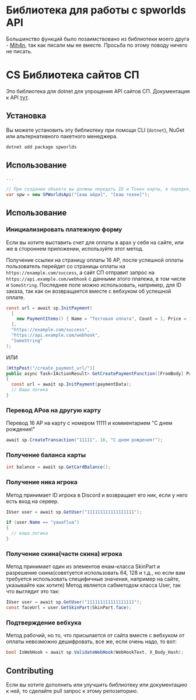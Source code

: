 # Библиотека для работы с spworlds API
Большинство функций было позаимствовано из библиотеки моего друга - [Mih4n](https://github.com/Mih4n/spworlds-csharp-library), так как писали мы ее вместе. Просьба по этому поводу ничего не писать.

# CS Библиотека сайтов СП

Это библиотека для dotnet для упрощения API сайтов СП. Документация к API [тут](https://github.com/sp-worlds/api-docs).

## Установка

Вы можете установить эту библиотеку при помощи CLI
(`dotnet`), NuGet или альтернативного пакетного менеджера.

```bash
dotnet add package spworlds
```

## Использование

```cs
...

// При создании объекта вы должны передать ID и Токен карты, в порядке, указанном ниже
var spw = new SPWorldsApi("[ваш айди]", "[ваш токен]");

```

## Использование

### Инициализировать платежную форму

Если вы хотите выставить счет для оплаты в арах у себя на сайте, или же в стороннем приложении, используйте этот метод.

Получение ссылки на страницу оплаты 16 АР, после успешной оплаты пользователь перейдет со страницы оплаты на `https://example.com/success`, а сайт СП отправит запрос на `https://api.example.com/webhook` с данными этого платежа, в том числе и `SomeString`. Последнее поле можно использовать, например, для ID заказа, так как он возвращается вместе с вебхуком об успешной оплате.

```cs
const url = await sp.InitPayment(
  [
	new PaymentItems() { Name = "Тестовая оплата", Count = 1, Price = 16, Comment = "Это пример тестовой оплаты в вашем сайте или приложении"}
  ],
  "https://example.com/success",
  "https://api.example.com/webhook",
  "SomeString"
);
```
ИЛИ
```cs
[HttpPost("/create_payment_url/")]
public async Task<IActionResult> GetCreatePaymentFunction([FromBody] PaymentData paymentData)
{
  const url = await sp.InitPayment(paymentData);
  // Ваша логика
}
```

### Перевод АРов на другую карту

Перевод 16 АР на карту с номером 11111 и комментарием "С днем рождения!"

```cs
await sp.CreateTransaction("11111", 16, "С днем рождения!");
```

### Получение баланса карты

```cs
int balance = await sp.GetCardBalance();
```

### Получение ника игрока

Метод принимает ID игрока в Discord и возвращает его ник, если у него есть вход на сервер.

```cs
IUser user = await sp.GetUser("111111111111111111");

if (user.Name == "yawaflua") 
{
  // ваша логика
}
```
### Получение скина(части скина) игрока
Метод принимает один из элементов енам-класса SkinPart и разрешение скина(советуется использовать 64, 128 и т.д., но если вам требуется использовать специфичные значения, например на сайте, указывайте как хотите)
Метод является сабметодом класса User, так что выглядит это так:

```cs
IUser user = await sp.GetUser("111111111111111111");
const faceUrl = user.GetSkinPart(SkinPart.face);
```

### Подтверждение вебхука
Метод рабочий, но то, что присылается от сайта вместе с вебхуком от оплаты невозможно дешифровать, все же, если очень надо, то вот: 
```cs
bool IsWebHook = await sp.ValidateWebHook(WebHookText, X_Body_Hash); 
```


## Contributing

Если вы хотите дополнить или улучшить библиотеку или документацию к ней, то сделайте pull запрос к этому репозиторию.
